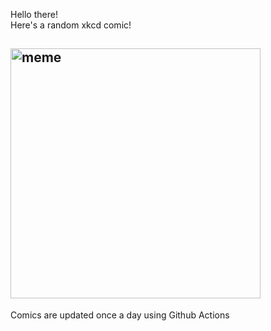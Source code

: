 Hello there! <br>Here's a random xkcd comic!<br>
## <img src="https://imgs.xkcd.com/comics/powers_of_one.png" alt="meme" width="400"/><br>
Comics are updated once a day using Github Actions